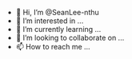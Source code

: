 - 👋 Hi, I’m @SeanLee-nthu
- 👀 I’m interested in ...
- 🌱 I’m currently learning ...
- 💞️ I’m looking to collaborate on ...
- 📫 How to reach me ...

<!---
SeanLee-nthu/SeanLee-nthu is a ✨ special ✨ repository because its `README.md` (this file) appears on your GitHub profile.
You can click the Preview link to take a look at your changes.
--->
